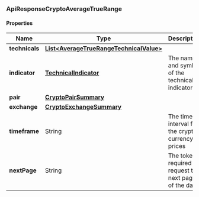 
[//]: # (CLASS:ApiResponseCryptoAverageTrueRange)

[//]: # (KIND:object)

### ApiResponseCryptoAverageTrueRange

#### Properties

[//]: # (START_DEFINITION)

Name | Type | Description
------------ | ------------- | -------------
**technicals** | [**List&lt;AverageTrueRangeTechnicalValue&gt;**](AverageTrueRangeTechnicalValue.md) |  &nbsp;
**indicator** | [**TechnicalIndicator**](TechnicalIndicator.md) | The name and symbol of the technical indicator &nbsp;
**pair** | [**CryptoPairSummary**](CryptoPairSummary.md) |  &nbsp;
**exchange** | [**CryptoExchangeSummary**](CryptoExchangeSummary.md) |  &nbsp;
**timeframe** | String | The time interval for the crypto currency prices &nbsp;
**nextPage** | String | The token required to request the next page of the data &nbsp;

[//]: # (END_DEFINITION)


[//]: # (CONTAINED_CLASS:AverageTrueRangeTechnicalValue)


[//]: # (CONTAINED_CLASS:TechnicalIndicator)


[//]: # (CONTAINED_CLASS:CryptoPairSummary)


[//]: # (CONTAINED_CLASS:CryptoExchangeSummary)





